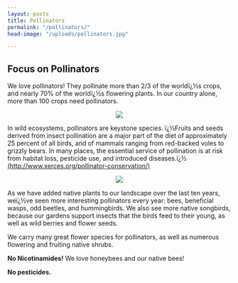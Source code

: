```yaml
---
layout: posts
title: Pollinators
permalink: "/pollinators/"
head-image: "/uploads/pollinators.jpg"

---
```

<h2>Focus on Pollinators</h2>

<P>We love pollinators!  They pollinate more than 2/3 of the worldï¿½s crops, and nearly 70% of the worldï¿½s flowering plants.  In our country alone, more than 100 crops need pollinators.     </P>
<center><img src="{{site.url}}/uploads/pollinators.jpg"></center>
<p>In wild ecosystems, pollinators are keystone species.  ï¿½Fruits and seeds derived from insect pollination are a major part of the diet of approximately 25 percent of all birds, and of mammals ranging from red-backed voles to grizzly bears. In many places, the essential service of pollination is at risk from habitat loss, pesticide use, and introduced diseases.ï¿½  <a href="http://www.xerces.org/pollinator-conservation/">(http://www.xerces.org/pollinator-conservation/)</a></p>
<center><img src="{{site.url}}/uploads/showy_milkweed_bumblebees.jpg"></center>

<p>As we have added native plants to our landscape over the last ten years, weï¿½ve seen more interesting pollinators every year:  bees, beneficial wasps, odd beetles, and hummingbirds.  We also see more native songbirds, because our gardens support insects that the birds feed to their young, as well as wild berries and flower seeds.</p>  
<p>We carry many great flower species for pollinators, as well as numerous flowering and fruiting native shrubs.</p>
<p><strong>No Nicotinamides!</strong>  We love honeybees and our native bees!</p>
<p><strong>No pesticides.</strong></p>